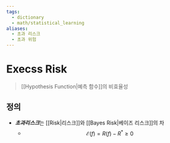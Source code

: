 ```yaml
---
tags:
  - dictionary
  - math/statistical_learning
aliases:
  - 초과 리스크
  - 초과 위험
---
```

# Execss Risk
> [[Hypothesis Function|예측 함수]]의 비효율성
## 정의 
+ ***초과리스크***는 [[Risk|리스크]]와 [[Bayes Risk|베이즈 리스크]]의 차  
	+ $$\mathcal E(f) = R(f) - R^* \ge 0$$